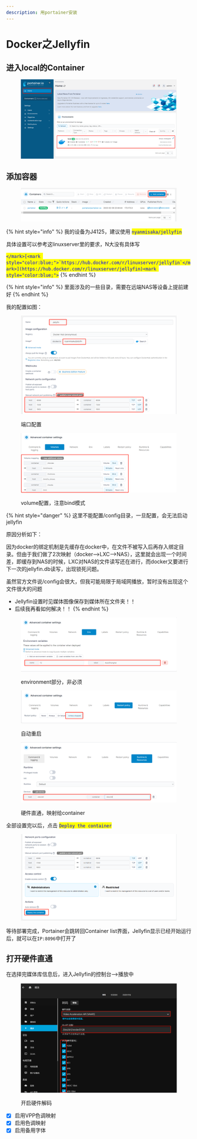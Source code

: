 ```yaml
---
description: 用portainer安装
---
```


# Docker之Jellyfin

## 进入local的Container

<figure><img src="../.gitbook/assets/image (10).png" alt=""><figcaption></figcaption></figure>

## 添加容器

<figure><img src="../.gitbook/assets/image (11).png" alt=""><figcaption></figcaption></figure>

{% hint style="info" %}
我的设备为J4125，建议使用 <mark style="color:blue;">`nyanmisaka/jellyfin`</mark>

具体设置可以参考这linuxserver里的要求，N大没有具体写

<mark style="color:blue;">``</mark>[<mark style="color:blue;">`https://hub.docker.com/r/linuxserver/jellyfin`</mark>](https://hub.docker.com/r/linuxserver/jellyfin)<mark style="color:blue;">``</mark>
{% endhint %}

{% hint style="info" %}
里面涉及的一些目录，需要在远端NAS等设备上提前建好
{% endhint %}

我的配置如图：

<figure><img src="../.gitbook/assets/image (1).png" alt=""><figcaption><p>端口配置</p></figcaption></figure>

<figure><img src="../.gitbook/assets/image.png" alt=""><figcaption><p>volume配置，注意bind模式</p></figcaption></figure>

{% hint style="danger" %}
这里不能配置/config目录，一旦配置，会无法启动jellyfin

原因分析如下：

因为docker的绑定机制是先缓存在docker中，在文件不被写入后再存入绑定目录。但由于我们做了2次映射（docker-->LXC-->NAS），这里就会出现一个时间差，即缓存到NAS的时候，LXC对NAS的文件读写还在进行，而docker又要进行下一次的jellyfin.db读写，出现锁死问题。

虽然官方文件说/config会很大，但我可能局限于局域网播放，暂时没有出现这个文件很大的问题

* Jellyfin设置时见媒体图像保存到媒体所在文件夹！！
* 后续我再看如何解决！！
{% endhint %}

<figure><img src="../.gitbook/assets/image (14).png" alt=""><figcaption><p>environment部分，非必须</p></figcaption></figure>

<figure><img src="../.gitbook/assets/image (3).png" alt=""><figcaption><p>自动重启</p></figcaption></figure>

<figure><img src="../.gitbook/assets/image (9).png" alt=""><figcaption><p>硬件直通，映射给container</p></figcaption></figure>

全部设置完以后，点击 <mark style="color:blue;">`Deploy the container`</mark>

<figure><img src="../.gitbook/assets/image (7).png" alt=""><figcaption></figcaption></figure>

等待部署完成，Portainer会跳转回Container list界面，Jellyfin显示已经开始运行后，就可以在`IP:8096`中打开了

## 打开硬件直通

在选择完媒体库信息后，进入Jellyfin的控制台-->播放中

<figure><img src="../.gitbook/assets/image (2).png" alt=""><figcaption><p>开启硬件解码</p></figcaption></figure>

* [x] 启用VPP色调映射
* [x] 启用色调映射
* [x] 启用备用字体
